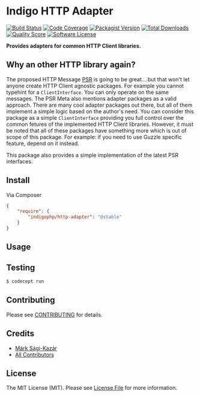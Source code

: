 # Indigo HTTP Adapter

[![Build Status](https://img.shields.io/travis/indigophp/http-adapter/develop.svg?style=flat-square)](https://travis-ci.org/indigophp/http-adapter)
[![Code Coverage](https://img.shields.io/scrutinizer/coverage/g/indigophp/http-adapter.svg?style=flat-square)](https://scrutinizer-ci.com/g/indigophp/http-adapter)
[![Packagist Version](https://img.shields.io/packagist/v/indigophp/http-adapter.svg?style=flat-square)](https://packagist.org/packages/indigophp/http-adapter)
[![Total Downloads](https://img.shields.io/packagist/dt/indigophp/http-adapter.svg?style=flat-square)](https://packagist.org/packages/indigophp/http-adapter)
[![Quality Score](https://img.shields.io/scrutinizer/g/indigophp/http-adapter.svg?style=flat-square)](https://scrutinizer-ci.com/g/indigophp/http-adapter)
[![Software License](https://img.shields.io/badge/license-MIT-brightgreen.svg?style=flat-square)](LICENSE)

**Provides adapters for common HTTP Client libraries.**


## Why an other HTTP library again?

The proposed HTTP Message [PSR](https://github.com/php-fig/fig-standards/blob/master/proposed/http-message.md) is going to be great....but that won't let anyone create HTTP Client agnostic packages. For example you cannot typehint for a `ClientInterface`. You can only operate on the same messages. The PSR Meta also mentions adapter packages as a valid approach. There are many cool adapter packages out there, but all of them implement a simple logic based on the author's need. You can consider this package as a simple `ClientInterface` providing you full control over the common fetures of the implemented HTTP Client libraries. However, it must be noted that all of these packages have something more which is out of scope of this package. For example: if you need to use Guzzle specific feature, depend on it instead.

This package also provides a simple implementation of the latest PSR interfaces.


## Install

Via Composer

``` json
{
    "require": {
        "indigophp/http-adapter": "@stable"
    }
}
```


## Usage


## Testing

``` bash
$ codecept run
```


## Contributing

Please see [CONTRIBUTING](https://github.com/indigophp/http-adapter/blob/develop/CONTRIBUTING.md) for details.


## Credits

- [Márk Sági-Kazár](https://github.com/sagikazarmark)
- [All Contributors](https://github.com/indigophp/http-adapter/contributors)


## License

The MIT License (MIT). Please see [License File](https://github.com/indigophp/http-adapter/blob/develop/LICENSE) for more information.
